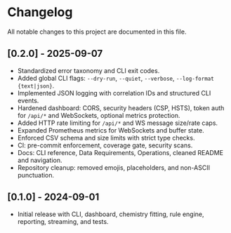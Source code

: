 # Changelog

All notable changes to this project are documented in this file.

## [0.2.0] - 2025-09-07
- Standardized error taxonomy and CLI exit codes.
- Added global CLI flags: `--dry-run`, `--quiet`, `--verbose`, `--log-format {text|json}`.
- Implemented JSON logging with correlation IDs and structured CLI events.
- Hardened dashboard: CORS, security headers (CSP, HSTS), token auth for `/api/*` and WebSockets, optional metrics protection.
- Added HTTP rate limiting for `/api/*` and WS message size/rate caps.
- Expanded Prometheus metrics for WebSockets and buffer state.
- Enforced CSV schema and size limits with strict type checks.
- CI: pre-commit enforcement, coverage gate, security scans.
- Docs: CLI reference, Data Requirements, Operations, cleaned README and navigation.
- Repository cleanup: removed emojis, placeholders, and non-ASCII punctuation.

## [0.1.0] - 2024-09-01
- Initial release with CLI, dashboard, chemistry fitting, rule engine, reporting, streaming, and tests.
